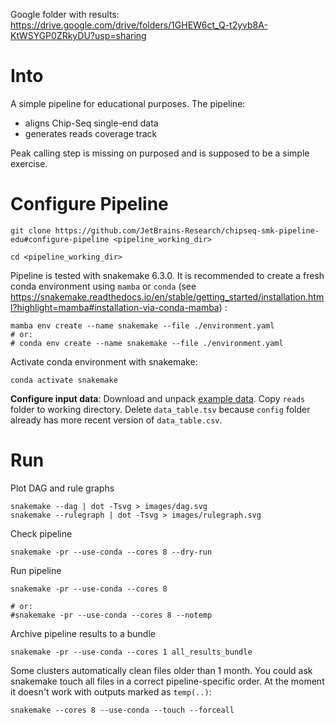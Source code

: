 
Google folder with results: https://drive.google.com/drive/folders/1GHEW6ct_Q-t2yvb8A-KtWSYGP0ZRkyDU?usp=sharing

# Into

A simple pipeline for educational purposes. The pipeline:
* aligns Chip-Seq single-end data
* generates reads coverage track

Peak calling step is missing on purposed and is supposed to be a simple exercise.

# Configure Pipeline
```shell
git clone https://github.com/JetBrains-Research/chipseq-smk-pipeline-edu#configure-pipeline <pipeline_working_dir>

cd <pipeline_working_dir>
```

Pipeline is tested with snakemake 6.3.0. It is recommended to create a fresh conda environment using `mamba` or `conda` (see https://snakemake.readthedocs.io/en/stable/getting_started/installation.html?highlight=mamba#installation-via-conda-mamba)
:
```shell
mamba env create --name snakemake --file ./environment.yaml
# or:
# conda env create --name snakemake --file ./environment.yaml
```
Activate conda environment with snakemake:
```shell
conda activate snakemake
```


**Configure input data**:
Download and unpack [example data](https://drive.google.com/file/d/1vtHVs4Yvf6ZnfynllxGYD7Lc96HuU46m/view?usp=sharing).
Copy `reads` folder to working directory. Delete `data_table.tsv` because `config` folder already has more recent version of `data_table.csv`.

# Run

Plot DAG and rule graphs
```shell
snakemake --dag | dot -Tsvg > images/dag.svg
snakemake --rulegraph | dot -Tsvg > images/rulegraph.svg
```

Check pipeline
```shell
snakemake -pr --use-conda --cores 8 --dry-run
```

Run pipeline
```shell
snakemake -pr --use-conda --cores 8

# or:
#snakemake -pr --use-conda --cores 8 --notemp
```

Archive pipeline results to a bundle
```shell
snakemake -pr --use-conda --cores 1 all_results_bundle
```

Some clusters automatically clean files older than 1 month. You could ask snakemake
touch all files in a correct pipeline-specific order. At the moment it doesn't work
with outputs marked as `temp(..)`:
```shell
snakemake --cores 8 --use-conda --touch --forceall
```

